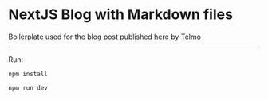 # NextJS Blog with Markdown files

Boilerplate used for the blog post published [here](https://telmo.online/post/nextjs-blog-in-less-than-1-hour) by [Telmo](https://twitter.com/telmo)

---

Run:

```
npm install
```

```
npm run dev
```
